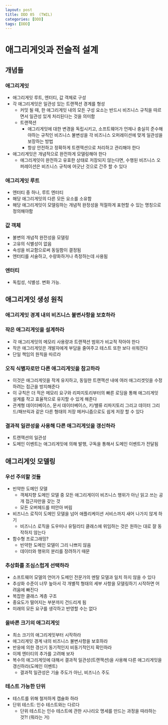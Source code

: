 ```yaml
---
layout: post
title: DDD 05  (TWIL)
categories: [DDD]
tags: [DDD]
---
```


# 애그리게잇과 전술적 설계 

## 개념들

### 애그리게잇
 - 애그리게잇 루트, 엔터티, 값 객체로 구성
 - 각 애그리게잇은 일관성 있는 트랜잭션 경계를 형성
     - 커밋 될 때, 한 애그리게잇 내의 모든 구성 요소는 반드시 비즈니스 규칙을 따르면서 일관성 있게 처리된다는 것을 의미함
     - 트랜잭션
          - 애그리게잇에 대한 변경을 독립시키고, 소프트웨어가 언제나 충실히 준수해야하는 규칙인 비즈니스 불변성을 각 비즈니스 오퍼레이션에 맞게 일관성을 보장하는 방법
          - 항상 안전하고 정확하게 트랜잭션으로 처리하고 관리해야 한다
 - 애그리게잇은 개념적으로 완전하게 모델링해야 한다
     - 애그리게잇이 완전하고 유효한 상태로 저장되지 않는다면, 수행된 비즈니스 오퍼레이션은 비즈니스 규칙에 어긋난 것으로 간주 할 수 있다

### 애그리게잇 루트
 - 엔터티 중 하나, 루트 엔터티
 - 해당 애그리게잇의 다른 모든 요소를 소유함
 - 해당 애그리게잇이 모델링하는 개념적 완정성을 적절하게 표현할 수 있는 명칭으로 정의해야함

### 값 객체 
 - 불변의 개념적 완전성을 모델링
 - 고유의 식별성이 없음
 - 속성을 비교함으로써 동일함이 결정됨
 - 엔터티를 서술하고, 수량화하거나 측정하는데 사용됨

### 엔터티
 - 독립성, 식별성. 변화 가능.

## 애그리게잇 생성 원칙
 
### 애그리게잇 경계 내의 비즈니스 불변사항을 보호하라

### 작은 애그리게잇을 설계하라
 - 각 애그리게잇의 메모리 사용량과 트랜잭션 범위가 비교적 작아야 한다
 - 작은 애그리게잇은 개발자에게 부담을 줄여주고 테스트 또한 보다 쉬워진다
 - 단일 책임의 원칙을 따르라

### 오직 식별자로만 다른 애그리게잇을 참고하라
 - 이것은 애그리게잇을 작게 유지하고, 동일한 트랜잭션 내에 여러 애그리겟잇을 수정하려는 접근을 방지해준다
 - 이 규칙은 더 적은 메모리 요구와 리파지토리부터의 빠른 로딩을 통해 애그리게잇 설계를 작고 효율적으로 유지할 수 있게 해준다
 - 관계형 데이터베이스, 문서 데이터베이스, 키/밸류 리파지토리 그리고 데이터 그리드/패브릭과 같은 다른 형태의 저장 메커니즘으로도 쉽게 저장 할 수 있다

### 결과적 일관성을 사용해 다른 애그리게잇을 갱신하라
 - 트랜잭션의 일관성
 - 도메인 이벤트는 애그리게잇에 의해 발행, 구독을 통해서 도메인 이벤트가 전달됨

## 애그리게잇 모델링

### 우선 주의할 것들 
 - 빈약한 도메인 모델
     - 객체지향 도메인 모델 중 모든 애그리게이이 비즈니스 행위가 아닌 읽고 쓰는 공개 접근자만을 갖는 것
     - 모든 오버헤드를 떠안아 버림
 - 비즈니스 로직이 도메인 모델을 넘어 애플리케이션 서비스까지 새어 나가지 않게 하기
     - 비즈니스 로직을 도우미나 유틸리티 클래스에 위임하는 것은 원하는 대로 잘 동작하지 않는다
 - 함수형 프로그래밍? 
     - 빈약한 도메인 모델이 그리 나쁘지 않음
     - 데이터와 행위의 분리를 장려하기 때문

### 추상화를 조심스럽게 선택하라
 - 소프트웨어 모델의 언어가 도메인 전문가의 멘탈 모델과 일치 하지 않을 수 있다
 - 추상화 수준이 너무 높아서 각 개별적 형태의 세부 사항을 모델링하기 시작하면 어려움에 빠진다
 - 복잡한 클래스 계층 구조
 - 중요도가 떨어지는 부분까지 건드리게 됨
 - 미래의 모든 요구를 생각하고 반영할 수는 없다

### 올바른 크기의 애그리게잇
 - 최소 크기의 애그리게잇부터 시작하라
 - 애그리게잇 경계 내의 비즈니스 불변사항을 보호하라
 - 반응에 의한 갱신기 동기적인지 비동기적인지 확인하라
 - 이제 엔터티의 추가를 고려해 보자
 - 복수의 애그리게잇에 대해서 결과적 일관성(트랜잭션)을 사용해 다른 애그리게잇을 갱신하라(도메인 이벤트)
     - 결과적 일관성은 기술 주도가 아닌, 비즈니스 주도

### 테스트 가능한 단위
 - 테스트를 위해 철저하게 캡슐화 하라
 - 단위 테스트: 인수 테스트와는 다르다
    - 단위 테스트는 인수 테스트에 관한 시나리오 명세를 만드는 과정을 따라하는 것?! (뭐라는 거)
 

